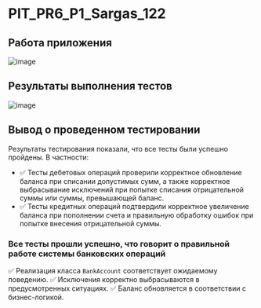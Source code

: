 # PIT_PR6_P1_Sargas_122

## Работа приложения

![image](https://github.com/user-attachments/assets/ee5194d1-6c4a-4666-b937-694b784d4b49)

## Результаты выполнения тестов

![image](https://github.com/user-attachments/assets/b58b2031-72ee-482d-bd40-cb8db63fe644)

## Вывод о проведенном тестировании

Результаты тестирования показали, что все тесты были успешно пройдены. В частности:

- ✅ Тесты дебетовых операций проверили корректное обновление баланса при списании допустимых сумм, а также корректное выбрасывание исключений при попытке списания отрицательной суммы или суммы, превышающей баланс.
- ✅ Тесты кредитных операций подтвердили корректное увеличение баланса при пополнении счета и правильную обработку ошибок при попытке внесения отрицательной суммы.

### Все тесты прошли успешно, что говорит о правильной работе системы банковских операций

✅ Реализация класса `BankAccount` соответствует ожидаемому поведению.
✅ Исключения корректно выбрасываются в предусмотренных ситуациях.
✅ Баланс обновляется в соответствии с бизнес-логикой.
